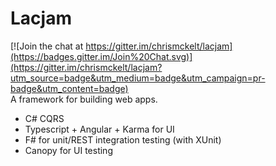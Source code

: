  Lacjam
=======================

[![Join the chat at https://gitter.im/chrismckelt/lacjam](https://badges.gitter.im/Join%20Chat.svg)](https://gitter.im/chrismckelt/lacjam?utm_source=badge&utm_medium=badge&utm_campaign=pr-badge&utm_content=badge)
<br/>
A framework for building web apps.
- C# CQRS
- Typescript + Angular + Karma for UI
- F# for unit/REST integration testing  (with XUnit)
- Canopy for UI testing
<br/>


